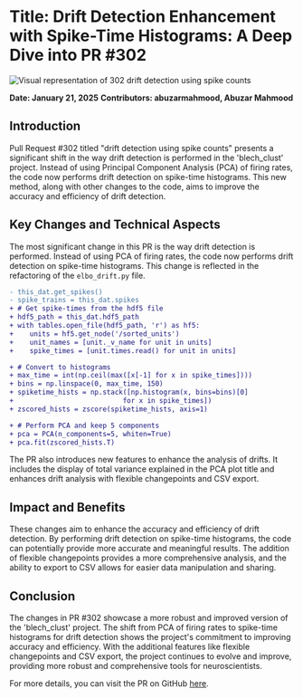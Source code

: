 # Title: Drift Detection Enhancement with Spike-Time Histograms: A Deep Dive into PR #302

![Visual representation of 302 drift detection using spike counts](https://oaidalleapiprodscus.blob.core.windows.net/private/org-hj3a7zwinu5hXuZCuU2WvRFJ/user-o4AWhhARg4pLttg3dlHwlTci/img-6acQfYXkrqV3xUdjvirN7i0e.png?st=2025-03-03T17%3A05%3A17Z&se=2025-03-03T19%3A05%3A17Z&sp=r&sv=2024-08-04&sr=b&rscd=inline&rsct=image/png&skoid=d505667d-d6c1-4a0a-bac7-5c84a87759f8&sktid=a48cca56-e6da-484e-a814-9c849652bcb3&skt=2025-03-03T02%3A04%3A12Z&ske=2025-03-04T02%3A04%3A12Z&sks=b&skv=2024-08-04&sig=teh/oLKkLKb9D4E5HP5pNUDz5CmadpRA4mZURrn0gow%3D)


**Date: January 21, 2025**
**Contributors: abuzarmahmood, Abuzar Mahmood**

## Introduction

Pull Request #302 titled "drift detection using spike counts" presents a significant shift in the way drift detection is performed in the 'blech_clust' project. Instead of using Principal Component Analysis (PCA) of firing rates, the code now performs drift detection on spike-time histograms. This new method, along with other changes to the code, aims to improve the accuracy and efficiency of drift detection.

## Key Changes and Technical Aspects

The most significant change in this PR is the way drift detection is performed. Instead of using PCA of firing rates, the code now performs drift detection on spike-time histograms. This change is reflected in the refactoring of the `elbo_drift.py` file. 

```diff
- this_dat.get_spikes()
- spike_trains = this_dat.spikes
+ # Get spike-times from the hdf5 file
+ hdf5_path = this_dat.hdf5_path
+ with tables.open_file(hdf5_path, 'r') as hf5:
+    units = hf5.get_node('/sorted_units')
+    unit_names = [unit._v_name for unit in units]
+    spike_times = [unit.times.read() for unit in units]

+ # Convert to histograms
+ max_time = int(np.ceil(max([x[-1] for x in spike_times])))
+ bins = np.linspace(0, max_time, 150)
+ spiketime_hists = np.stack([np.histogram(x, bins=bins)[0]
+                           for x in spike_times])
+ zscored_hists = zscore(spiketime_hists, axis=1)

+ # Perform PCA and keep 5 components
+ pca = PCA(n_components=5, whiten=True)
+ pca.fit(zscored_hists.T)
```

The PR also introduces new features to enhance the analysis of drifts. It includes the display of total variance explained in the PCA plot title and enhances drift analysis with flexible changepoints and CSV export. 

## Impact and Benefits

These changes aim to enhance the accuracy and efficiency of drift detection. By performing drift detection on spike-time histograms, the code can potentially provide more accurate and meaningful results. The addition of flexible changepoints provides a more comprehensive analysis, and the ability to export to CSV allows for easier data manipulation and sharing. 

## Conclusion

The changes in PR #302 showcase a more robust and improved version of the 'blech_clust' project. The shift from PCA of firing rates to spike-time histograms for drift detection shows the project's commitment to improving accuracy and efficiency. With the additional features like flexible changepoints and CSV export, the project continues to evolve and improve, providing more robust and comprehensive tools for neuroscientists.

For more details, you can visit the PR on GitHub [here](https://github.com/katzlabbrandeis/blech_clust/pull/315).